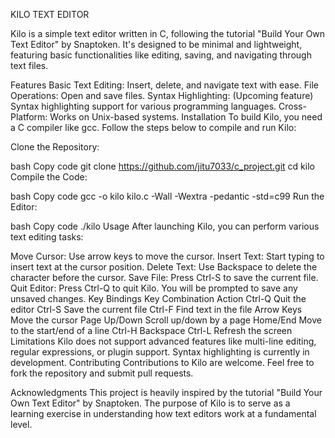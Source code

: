 KILO TEXT EDITOR


Kilo is a simple text editor written in C, following the tutorial "Build Your Own Text Editor" by Snaptoken. It's designed to be minimal and lightweight, featuring basic functionalities like editing, saving, and navigating through text files.

Features
Basic Text Editing: Insert, delete, and navigate text with ease.
File Operations: Open and save files.
Syntax Highlighting: (Upcoming feature) Syntax highlighting support for various programming languages.
Cross-Platform: Works on Unix-based systems.
Installation
To build Kilo, you need a C compiler like gcc. Follow the steps below to compile and run Kilo:

Clone the Repository:

bash
Copy code
git clone https://github.com/jitu7033/c_project.git
cd kilo
Compile the Code:

bash
Copy code
gcc -o kilo kilo.c -Wall -Wextra -pedantic -std=c99
Run the Editor:

bash
Copy code
./kilo
Usage
After launching Kilo, you can perform various text editing tasks:

Move Cursor: Use arrow keys to move the cursor.
Insert Text: Start typing to insert text at the cursor position.
Delete Text: Use Backspace to delete the character before the cursor.
Save File: Press Ctrl-S to save the current file.
Quit Editor: Press Ctrl-Q to quit Kilo. You will be prompted to save any unsaved changes.
Key Bindings
Key Combination	Action
Ctrl-Q	Quit the editor
Ctrl-S	Save the current file
Ctrl-F	Find text in the file
Arrow Keys	Move the cursor
Page Up/Down	Scroll up/down by a page
Home/End	Move to the start/end of a line
Ctrl-H	Backspace
Ctrl-L	Refresh the screen
Limitations
Kilo does not support advanced features like multi-line editing, regular expressions, or plugin support.
Syntax highlighting is currently in development.
Contributing
Contributions to Kilo are welcome. Feel free to fork the repository and submit pull requests.

Acknowledgments
This project is heavily inspired by the tutorial "Build Your Own Text Editor" by Snaptoken. The purpose of Kilo is to serve as a learning exercise in understanding how text editors work at a fundamental level.
